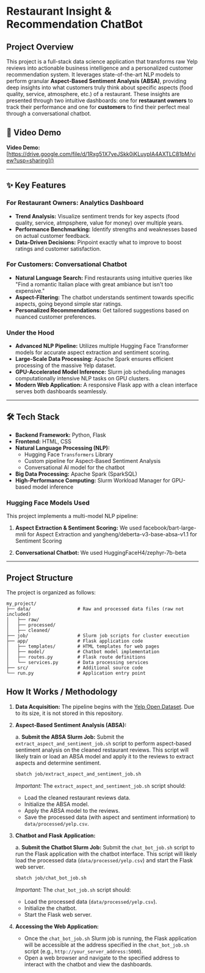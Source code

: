 # Restaurant Insight & Recommendation ChatBot

## Project Overview

This project is a full-stack data science application that transforms raw Yelp reviews into actionable business intelligence and a personalized customer recommendation system. It leverages state-of-the-art NLP models to perform granular **Aspect-Based Sentiment Analysis (ABSA)**, providing deep insights into what customers truly think about specific aspects (food quality, service, atmosphere, etc.) of a restaurant. These insights are presented through two intuitive dashboards: one for **restaurant owners** to track their performance and one for **customers** to find their perfect meal through a conversational chatbot.

## 🚀 Video Demo

**Video Demo:** [https://drive.google.com/file/d/1Rxg51X7yeJSkk0jKLuypIA4AXTLC81bM/view?usp=sharing]()  

---

## ✨ Key Features

### **For Restaurant Owners: Analytics Dashboard**
*   **Trend Analysis:** Visualize sentiment trends for key aspects (food quality, service, atmpsphere, value for money) over multiple years.
*   **Performance Benchmarking:** Identify strengths and weaknesses based on actual customer feedback.
*   **Data-Driven Decisions:** Pinpoint exactly what to improve to boost ratings and customer satisfaction.

### **For Customers: Conversational Chatbot**
*   **Natural Language Search:** Find restaurants using intuitive queries like "Find a romantic Italian place with great ambiance but isn't too expensive."
*   **Aspect-Filtering:** The chatbot understands sentiment towards specific aspects, going beyond simple star ratings.
*   **Personalized Recommendations:** Get tailored suggestions based on nuanced customer preferences.

### **Under the Hood**
*   **Advanced NLP Pipeline:** Utilizes multiple Hugging Face Transformer models for accurate aspect extraction and sentiment scoring.
*   **Large-Scale Data Processing:** Apache Spark ensures efficient processing of the massive Yelp dataset.
*   **GPU-Accelerated Model Inference:** Slurm job scheduling manages computationally intensive NLP tasks on GPU clusters.
*   **Modern Web Application:** A responsive Flask app with a clean interface serves both dashboards seamlessly.

---

## 🛠️ Tech Stack

*   **Backend Framework:** Python, Flask
*   **Frontend:** HTML, CSS
*   **Natural Language Processing (NLP):**
    *   Hugging Face `Transformers` Library
    *   Custom pipeline for Aspect-Based Sentiment Analysis
    *   Conversational AI model for the chatbot
*   **Big Data Processing:** Apache Spark (SparkSQL)
*   **High-Performance Computing:** Slurm Workload Manager for GPU-based model inference
  

### **Hugging Face Models Used**
This project implements a multi-model NLP pipeline:
1.  **Aspect Extraction & Sentiment Scoring:** We used facebook/bart-large-mnli for Aspect Extraction 
and yangheng/deberta-v3-base-absa-v1.1 for Sentiment Scoring

2.  **Conversational Chatbot:** We used HuggingFaceH4/zephyr-7b-beta 

---

## Project Structure

The project is organized as follows:

```
my_project/
├── data/                 # Raw and processed data files (raw not included)
│   ├── raw/       
│   ├── processed/           
│   ├── cleaned/
├── job/                  # Slurm job scripts for cluster execution
├── app/                  # Flask application code
│   ├── templates/        # HTML templates for web pages
│   ├── model/            # Chatbot model implementation
│   ├── routes.py         # Flask route definitions
│   └── services.py       # Data processing services
├── src/                  # Additional source code
└── run.py                # Application entry point
```     

## How It Works / Methodology

1.  **Data Acquisition:** The pipeline begins with the [Yelp Open Dataset](https://www.yelp.com/dataset). Due to its size, it is not stored in this repository.
2.  **Aspect-Based Sentiment Analysis (ABSA):**

    a. **Submit the ABSA Slurm Job:** Submit the `extract_aspect_and_sentiment_job.sh` script to perform aspect-based sentiment analysis on the cleaned restaurant reviews. This script will likely train or load an ABSA model and apply it to the reviews to extract aspects and determine sentiment.

    ```bash
    sbatch job/extract_aspect_and_sentiment_job.sh
    ```

    *Important:* The `extract_aspect_and_sentiment_job.sh` script should:

    *   Load the cleaned restaurant reviews data.
    *   Initialize the ABSA model.
    *   Apply the ABSA model to the reviews.
    *   Save the processed data (with aspect and sentiment information) to `data/processed/yelp.csv`.

3.  **Chatbot and Flask Application:**

    a. **Submit the Chatbot Slurm Job:** Submit the `chat_bot_job.sh` script to run the Flask application with the chatbot interface. This script will likely load the processed data (`data/processed/yelp.csv`) and start the Flask web server.

    ```bash
    sbatch job/chat_bot_job.sh
    ```

    *Important:* The `chat_bot_job.sh` script should:

    *   Load the processed data (`data/processed/yelp.csv`).
    *   Initialize the chatbot.
    *   Start the Flask web server.

4.  **Accessing the Web Application:**

    *   Once the `chat_bot_job.sh` Slurm job is running, the Flask application will be accessible at the address specified in the `chat_bot_job.sh` script (e.g., `http://your_server_address:5000`).
    *   Open a web browser and navigate to the specified address to interact with the chatbot and view the dashboards.

